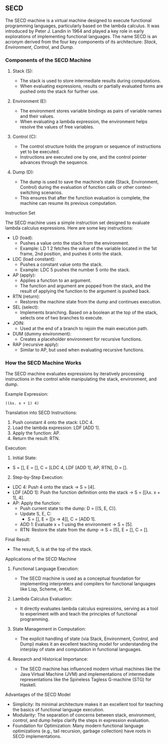 
## SECD

The SECD machine is a virtual machine designed to execute functional programming languages, particularly
based on the lambda calculus. It was introduced by Peter J. Landin in 1964 and played a key role in early
explorations of implementing functional languages. The name SECD is an acronym derived from the four key
components of its architecture: *Stack*, *Environment*, *Control*, and *Dump*.

### Components of the SECD Machine

1. Stack (S):
	- The stack is used to store intermediate results during computations.
	- When evaluating expressions, results or partially evaluated forms are pushed onto the stack for further use.

2. Environment (E):
	- The environment stores variable bindings as pairs of variable names and their values.
	- When evaluating a lambda expression, the environment helps resolve the values of free variables.

3. Control (C):
	- The control structure holds the program or sequence of instructions yet to be executed.
	- Instructions are executed one by one, and the control pointer advances through the sequence.

4. Dump (D):
	- The dump is used to save the machine’s state (Stack, Environment, Control) during the evaluation of function
      calls or other context-switching scenarios.
	- This ensures that after the function evaluation is complete, the machine can resume its previous computation.

Instruction Set

The SECD machine uses a simple instruction set designed to evaluate lambda calculus expressions. Here are some key instructions:
- LD (load):
	- Pushes a value onto the stack from the environment.
	- Example: LD 1 2 fetches the value of the variable located in the 1st frame, 2nd position, and pushes it onto the stack.
- LDC (load constant):
	- Pushes a constant value onto the stack.
	- Example: LDC 5 pushes the number 5 onto the stack.
- AP (apply):
	- Applies a function to an argument.
	- The function and argument are popped from the stack, and the result of applying the function to the argument is pushed back.
- RTN (return):
	- Restores the machine state from the dump and continues execution.
- SEL (select):
	- Implements branching. Based on a boolean at the top of the stack, selects one of two branches to execute.
- JOIN:
	- Used at the end of a branch to rejoin the main execution path.
- DUM (dummy environment):
	- Creates a placeholder environment for recursive functions.
- RAP (recursive apply):
	- Similar to AP, but used when evaluating recursive functions.


### How the SECD Machine Works

The SECD machine evaluates expressions by iteratively processing instructions in the control while
manipulating the stack, environment, and dump.

Example Expression:
```
((λx. x + 1) 4)
```

Translation into SECD Instructions:
1. Push constant 4 onto the stack: LDC 4.
2. Load the lambda expression: LDF [ADD 1].
3. Apply the function: AP.
4. Return the result: RTN.

Execution:

1. Initial State:
- S = [], E = [], C = [LDC 4, LDF [ADD 1], AP, RTN], D = [].

2. Step-by-Step Execution:
- LDC 4: Push 4 onto the stack → S = [4].
- LDF [ADD 1]: Push the function definition onto the stack → S = [[λx. x + 1], 4].
- AP: Apply the function:
	- Push current state to the dump: D = [(S, E, C)].
	- Update S, E, C:
	    - S = [], E = [[x → 4]], C = [ADD 1].
	- ADD 1: Evaluate x + 1 using the environment → S = [5].
	- RTN: Restore the state from the dump → S = [5], E = [], C = [].

Final Result:
- The result, 5, is at the top of the stack.


Applications of the SECD Machine

1. Functional Language Execution:
	- The SECD machine is used as a conceptual foundation for implementing interpreters and compilers for functional languages like Lisp, Scheme, or ML.

2. Lambda Calculus Evaluation:
	- It directly evaluates lambda calculus expressions, serving as a tool to experiment with and teach the principles of functional programming.

3. State Management in Computation:
	- The explicit handling of state (via Stack, Environment, Control, and Dump) makes it an excellent teaching model for understanding the interplay of state and computation in functional languages.

4. Research and Historical Importance:
	- The SECD machine has influenced modern virtual machines like the Java Virtual Machine (JVM) and implementations of intermediate representations like the Spineless Tagless G-machine (STG) for Haskell.

Advantages of the SECD Model
- Simplicity: Its minimal architecture makes it an excellent tool for teaching the basics of functional language execution.
- Modularity: The separation of concerns between stack, environment, control, and dump helps clarify the steps in expression evaluation.
- Foundation for Optimization: Many modern functional language optimizations (e.g., tail recursion, garbage collection) have roots in SECD implementations.

